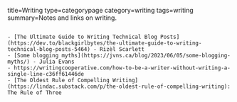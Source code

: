 title=Writing
type=categorypage
category=writing
tags=writing
summary=Notes and links on writing.
~~~~~~

- [The Ultimate Guide to Writing Technical Blog Posts](https://dev.to/blackgirlbytes/the-ultimate-guide-to-writing-technical-blog-posts-5464) - Rizèl Scarlett
- [Some blogging myths](https://jvns.ca/blog/2023/06/05/some-blogging-myths/) - Julia Evans
- https://writingcooperative.com/how-to-be-a-writer-without-writing-a-single-line-c36ff61446de
- [The Oldest Rule of Compelling Writing](https://lindac.substack.com/p/the-oldest-rule-of-compelling-writing): The Rule of Three

